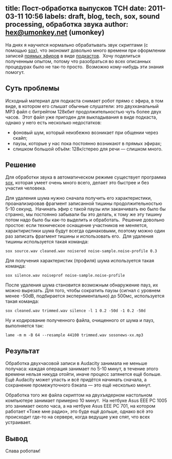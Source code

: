title: Пост-обработка выпусков ТСН
date: 2011-03-11 10:56
labels: draft, blog, tech, sox, sound processing, обработка звука
author: hex@umonkey.net (umonkey)
---
На днях я научился нормально обрабатывать звук скриптами (с помощью [sox][]),
что экономит довольно много времени при оформлении записей [прямых
эфиров](/live.html) в виде [подкастов](/podcast.html).  Хочу поделиться
полученным опытом, потому что разобраться во всех описанных процедурах было не
так-то просто.  Возможно кому-нибудь эти знания помогут.


## Суть проблемы

Исходный материал для подкаста снимает робот прямо с эфира, в том виде, в
котором его слышат обычные слушатели: это двухканальный MP3 файл с битрейтом
128кбит продолжительностью чуть более двух часов.  Этот файл уже пригоден для
выкладывания в виде подкаста, однако у него есть несколько недостатков:

- фоновый шум, который неизбежно возникает при общении через скайп;
- паузы, которые у нас пока постоянно возникают в прямых эфирах;
- слишком большой объём: 128к/стерео для речи — слишком много.


## Решение

Для обработки звука в автоматическом режиме существует программа [sox][],
которая умеет очень много всего, делает это быстрее и без участия человека.

Для удаления шума нужно сначала получить его характеристики, проанализировав
фрагмент записанной тишины продолжительностью 5-10 секунд.  Начинать эфир с
такой паузы или заканчивать ею было бы странно, мы постоянно забывали бы это
делать, к тому же эту тишину потом надо было бы как-то выделить и обработать. 
Решение довольно простое: если техническое оснащение участников не меняется,
характиристики шума будут всегда одинаковыми, поэтому можно один раз записать
фрагмент тишины и использовать его.  Для удаления тишины используется такая
команда:

    sox source.wav cleaned.wav noisered noise-sample.noise-profile 0.3

Для получения характеристик (профиля) шума используется такая команда:

    sox silence.wav noiseprof noise-sample.noise-profile

После удаления шума становится возможным обнаружение пауз, их можно вырезать.
Для того, чтобы сократить паузы (сигнал с уровнем менее -50dB, подбирается
экспериментально) до 500мс, используется такая команда:

    sox cleaned.wav trimmed.wav silence -l 1 0.2 -50d -1 0.2 -50d

Ну и кодирование полученного файла, очищенного от шума и пауз, выполняется так:

    lame -m m -B 64 --resample 44100 trimmed.wav sosonews-xx.mp3


## Результат

Обработка двухчасовой записи в Audacity занимала не меньше получаса: каждая
операция занимает по 5-10 минут, в течение этого времени нельзя никуда отойти,
иначе процесс затянется ещё больше.  Ещё Audacity может упасть и всё придётся
начинать сначала, а сохранение промежуточного бэкапа — это ещё несколько минут.

Обработка того же файла скриптом на двухъядерном настольном компьютере занимает
примерно 10 минут.  На нетбуке Asus EEE PC 1005 это занимает около часа, а на
нетбуке Asus EEE PC 701, на котором работает «Тоже мне радио», это буде ещё
дольше, однако всё это происходит где-то на сервере, когда ведущие уже спят, что
всех устраивает.


## Вывод

Слава роботам!

[sox]: http://sox.sourceforge.net
